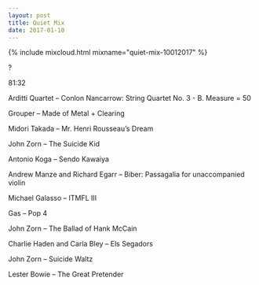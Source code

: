 ```yaml
---
layout: post
title: Quiet Mix
date: 2017-01-10
---
```


{% include mixcloud.html mixname="quiet-mix-10012017" %}

?

<!-- more -->

81:32

Arditti Quartet – Conlon Nancarrow: String Quartet No. 3 - B. Measure = 50

Grouper – Made of Metal + Clearing

Midori Takada – Mr. Henri Rousseau’s Dream

John Zorn – The Suicide Kid

Antonio Koga – Sendo Kawaiya

Andrew Manze and Richard Egarr – Biber: Passagalia for unaccompanied violin

Michael Galasso – ITMFL III

Gas – Pop 4

John Zorn – The Ballad of Hank McCain

Charlie Haden and Carla Bley – Els Segadors

John Zorn – Suicide Waltz

Lester Bowie – The Great Pretender

